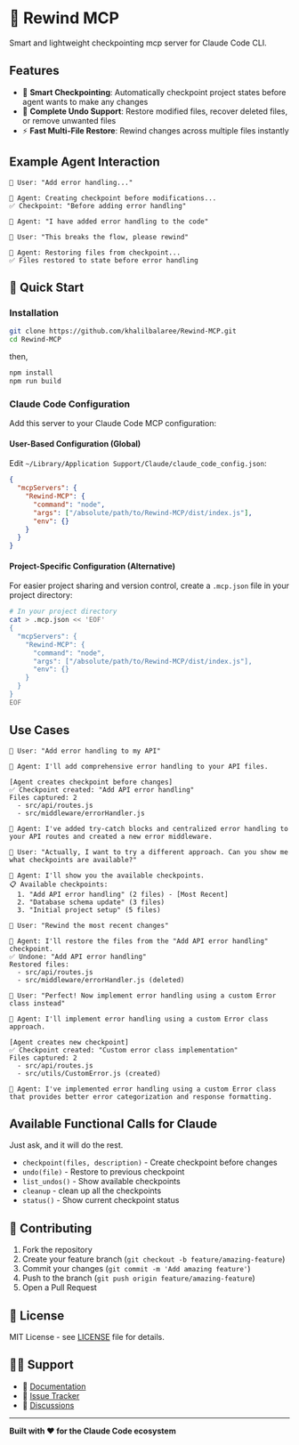 # 🔄 Rewind MCP

Smart and lightweight checkpointing mcp server for Claude Code CLI.

## Features

- 🎯 **Smart Checkpointing**: Automatically checkpoint project states before agent wants to make any changes
- 🔄 **Complete Undo Support**: Restore modified files, recover deleted files, or remove unwanted files
- ⚡ **Fast Multi-File Restore**: Rewind changes across multiple files instantly

## Example Agent Interaction

```
👤 User: "Add error handling..."

🤖 Agent: Creating checkpoint before modifications...
✅ Checkpoint: "Before adding error handling"

🤖 Agent: "I have added error handling to the code"

👤 User: "This breaks the flow, please rewind"

🤖 Agent: Restoring files from checkpoint...
✅ Files restored to state before error handling
```

## 🚀 Quick Start

### Installation
```bash
git clone https://github.com/khalilbalaree/Rewind-MCP.git
cd Rewind-MCP
```
then,
```bash
npm install
npm run build
```

### Claude Code Configuration

Add this server to your Claude Code MCP configuration:

#### User-Based Configuration (Global)
Edit `~/Library/Application Support/Claude/claude_code_config.json`:

```json
{
  "mcpServers": {
    "Rewind-MCP": {
      "command": "node",
      "args": ["/absolute/path/to/Rewind-MCP/dist/index.js"],
      "env": {}
    }
  }
}
```

#### Project-Specific Configuration (Alternative)

For easier project sharing and version control, create a `.mcp.json` file in your project directory:

```bash
# In your project directory
cat > .mcp.json << 'EOF'
{
  "mcpServers": {
    "Rewind-MCP": {
      "command": "node",
      "args": ["/absolute/path/to/Rewind-MCP/dist/index.js"],
      "env": {}
    }
  }
}
EOF
```


## Use Cases

```
👤 User: "Add error handling to my API"

🤖 Agent: I'll add comprehensive error handling to your API files.

[Agent creates checkpoint before changes]
✅ Checkpoint created: "Add API error handling"
Files captured: 2
  - src/api/routes.js
  - src/middleware/errorHandler.js

🤖 Agent: I've added try-catch blocks and centralized error handling to your API routes and created a new error middleware.

👤 User: "Actually, I want to try a different approach. Can you show me what checkpoints are available?"

🤖 Agent: I'll show you the available checkpoints.
📋 Available checkpoints:
  1. "Add API error handling" (2 files) - [Most Recent]
  2. "Database schema update" (3 files)
  3. "Initial project setup" (5 files)

👤 User: "Rewind the most recent changes"

🤖 Agent: I'll restore the files from the "Add API error handling" checkpoint.
✅ Undone: "Add API error handling"
Restored files:
  - src/api/routes.js
  - src/middleware/errorHandler.js (deleted)

👤 User: "Perfect! Now implement error handling using a custom Error class instead"

🤖 Agent: I'll implement error handling using a custom Error class approach.

[Agent creates new checkpoint]
✅ Checkpoint created: "Custom error class implementation"
Files captured: 2
  - src/api/routes.js
  - src/utils/CustomError.js (created)

🤖 Agent: I've implemented error handling using a custom Error class that provides better error categorization and response formatting.
```


## Available Functional Calls for Claude
Just ask, and it will do the rest.

- `checkpoint(files, description)` - Create checkpoint before changes
- `undo(file)` - Restore to previous checkpoint  
- `list_undos()` - Show available checkpoints
- `cleanup` - clean up all the checkpoints
- `status()` - Show current checkpoint status


## 🤝 Contributing

1. Fork the repository
2. Create your feature branch (`git checkout -b feature/amazing-feature`)
3. Commit your changes (`git commit -m 'Add amazing feature'`)
4. Push to the branch (`git push origin feature/amazing-feature`)
5. Open a Pull Request

## 📄 License

MIT License - see [LICENSE](LICENSE) file for details.

## 🙋‍♂️ Support

- 📖 [Documentation](https://github.com/khalilbalaree/Rewind-MCP/wiki)
- 🐛 [Issue Tracker](https://github.com/khalilbalaree/Rewind-MCP/issues)
- 💬 [Discussions](https://github.com/khalilbalaree/Rewind-MCP/discussions)

---

**Built with ❤️ for the Claude Code ecosystem**
